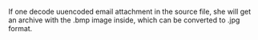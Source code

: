 If one decode uuencoded email attachment in the source file, she will get an archive with the .bmp image inside, which can be converted to .jpg format.
